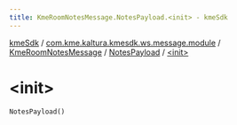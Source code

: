 ```yaml
---
title: KmeRoomNotesMessage.NotesPayload.<init> - kmeSdk
---
```


[kmeSdk](../../../index.html) / [com.kme.kaltura.kmesdk.ws.message.module](../../index.html) / [KmeRoomNotesMessage](../index.html) / [NotesPayload](index.html) / [&lt;init&gt;](./-init-.html)

# &lt;init&gt;

`NotesPayload()`